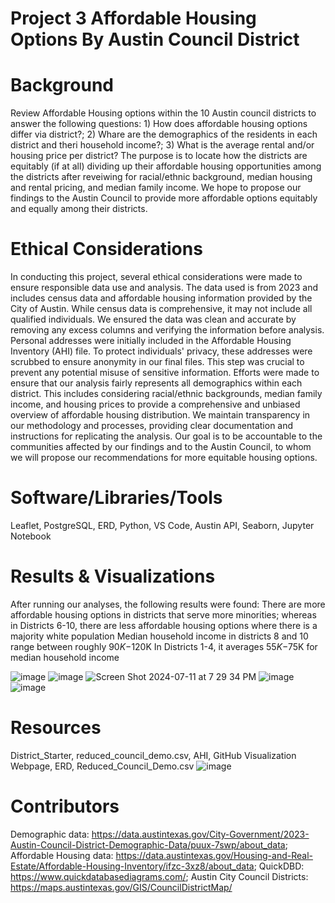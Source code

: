 # Project 3 Affordable Housing Options By Austin Council District

# Background
Review Affordable Housing options within the 10 Austin council districts to answer the following questions: 1) How does affordable housing options differ via district?; 2) Whare are the demographics of the residents in each district and theri household income?; 3) What is the average rental and/or housing price per district? The purpose is to locate how the districts are equitably (if at all) dividing up their affordable housing opportunities among the districts after reveiwing for racial/ethnic background, median housing and rental pricing, and median family income. We hope to propose our findings to the Austin Council to provide more affordable options equitably and equally among their districts. 

# Ethical Considerations
In conducting this project, several ethical considerations were made to ensure responsible data use and analysis. The data used is from 2023 and includes census data and affordable housing information provided by the City of Austin. While census data is comprehensive, it may not include all qualified individuals. We ensured the data was clean and accurate by removing any excess columns and verifying the information before analysis. Personal addresses were initially included in the Affordable Housing Inventory (AHI) file. To protect individuals' privacy, these addresses were scrubbed to ensure anonymity in our final files. This step was crucial to prevent any potential misuse of sensitive information. Efforts were made to ensure that our analysis fairly represents all demographics within each district. This includes considering racial/ethnic backgrounds, median family income, and housing prices to provide a comprehensive and unbiased overview of affordable housing distribution. We maintain transparency in our methodology and processes, providing clear documentation and instructions for replicating the analysis. Our goal is to be accountable to the communities affected by our findings and to the Austin Council, to whom we will propose our recommendations for more equitable housing options.

# Software/Libraries/Tools
Leaflet, PostgreSQL, ERD, Python, VS Code, Austin API, Seaborn, Jupyter Notebook

# Results & Visualizations
After running our analyses, the following results were found:
  There are more affordable housing options in districts that serve more minorities; whereas in Districts 6-10, there are less affordable housing options where there is a majority white population
  Median household income in districts 8 and 10 range between roughly $90K-$120K
  In Districts 1-4, it averages $55K-$75K for median household income

![image](https://github.com/user-attachments/assets/8884baa6-dd1e-4686-8f71-208d8bebe6cc)
![image](https://github.com/user-attachments/assets/b7c4e340-f543-4fa8-b40e-14aafe2ed80d)
![Screen Shot 2024-07-11 at 7 29 34 PM](https://github.com/user-attachments/assets/9415537a-b493-4d40-8934-9dc9fe7838ca)
![image](https://github.com/user-attachments/assets/58ee03ef-345c-4046-a010-3dfb2039aa58)
![image](https://github.com/user-attachments/assets/0de41243-f4e6-48d6-b4ac-0d09bac63858)


# Resources
District_Starter, reduced_council_demo.csv, AHI, GitHub Visualization Webpage, ERD, Reduced_Council_Demo.csv
![image](https://github.com/user-attachments/assets/c9b81fc1-6e3b-4efb-9c08-1055c2be3097)

# Contributors
Demographic data: https://data.austintexas.gov/City-Government/2023-Austin-Council-District-Demographic-Data/puux-7swp/about_data; Affordable Housing data: https://data.austintexas.gov/Housing-and-Real-Estate/Affordable-Housing-Inventory/ifzc-3xz8/about_data; QuickDBD: https://www.quickdatabasediagrams.com/; Austin City Council Districts: https://maps.austintexas.gov/GIS/CouncilDistrictMap/



